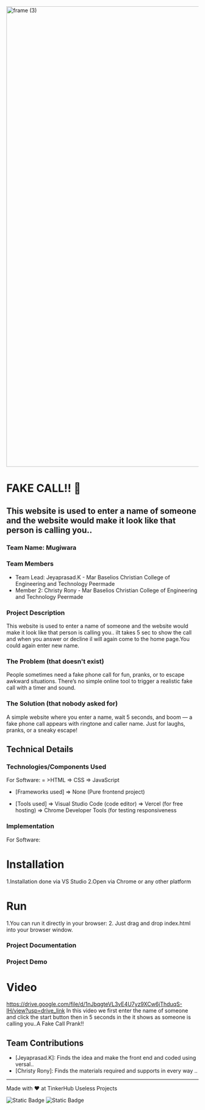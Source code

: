 <img width="3188" height="1202" alt="frame (3)" src="https://github.com/user-attachments/assets/517ad8e9-ad22-457d-9538-a9e62d137cd7" />


# FAKE CALL!! 🎯


## This website is used to enter a name of someone and the website would make it look like that person is calling you..
### Team Name: Mugiwara


### Team Members
- Team Lead: Jeyaprasad.K - Mar Baselios Christian College of Engineering and Technology Peermade
- Member 2: Christy Rony - Mar Baselios Christian College of Engineering and Technology Peermade

### Project Description
This website is used to enter a name of someone and the website would make it look like that person is calling you..
iIt takes 5 sec to show the call and when you answer or decline il will again come to the home page.You could again enter new name.

### The Problem (that doesn't exist)
People sometimes need a fake phone call for fun, pranks, or to escape awkward situations. There’s no simple online tool to trigger a realistic fake call with a timer and sound.

### The Solution (that nobody asked for)
A simple website where you enter a name, wait 5 seconds, and boom — a fake phone call appears with ringtone and caller name. Just for laughs, pranks, or a sneaky escape!

## Technical Details
### Technologies/Components Used
For Software:
= >HTML
=> CSS
=> JavaScript
- [Frameworks used]
   => None (Pure frontend project)

- [Tools used]
  => Visual Studio Code (code editor)
  => Vercel (for free hosting)
  => Chrome Developer Tools (for testing responsiveness



### Implementation
For Software:
# Installation
1.Installation done via VS Studio
2.Open via Chrome or any other platform

# Run
1.You can run it directly in your browser:
2. Just drag and drop index.html into your browser window.


### Project Documentation

### Project Demo
# Video
https://drive.google.com/file/d/1nJbqgteVL3vE4U7yz9XCw6jThduqS-IH/view?usp=drive_link
In this video we first enter the name of someone and click the start button then in 5 seconds in the it shows as someone is calling you..A Fake Call Prank!! 


## Team Contributions
- [Jeyaprasad.K]: Finds the idea and make the front end and coded using versal..
- [Christy Rony]: Finds the materials required and supports in every way ..

---
Made with ❤️ at TinkerHub Useless Projects 

![Static Badge](https://img.shields.io/badge/TinkerHub-24?color=%23000000&link=https%3A%2F%2Fwww.tinkerhub.org%2F)
![Static Badge](https://img.shields.io/badge/UselessProjects--25-25?link=https%3A%2F%2Fwww.tinkerhub.org%2Fevents%2FQ2Q1TQKX6Q%2FUseless%2520Projects)


